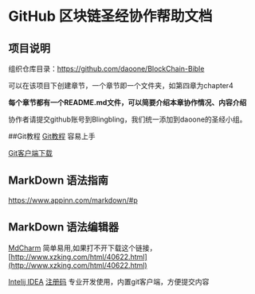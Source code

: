 # GitHub 区块链圣经协作帮助文档

## 项目说明
组织仓库目录：https://github.com/daoone/BlockChain-Bible

可以在该项目下创建章节，一个章节即一个文件夹，如第四章为chapter4

**每个章节都有一个README.md文件，可以简要介绍本章协作情况、内容介绍**

协作者请提交github账号到Blingbling，我们统一添加到daoone的圣经小组。



##Git教程
[Git教程](https://www.liaoxuefeng.com/wiki/0013739516305929606dd18361248578c67b8067c8c017b000) 
容易上手

[Git客户端下载](https://git-scm.com/)

## MarkDown 语法指南
https://www.appinn.com/markdown/#p

## MarkDown 语法编辑器
[MdCharm](http://www.mdcharm.com/) 简单易用,如果打不开下载这个链接，[http://www.xzking.com/html/40622.html](http://www.xzking.com/html/40622.html)

[Intelij IDEA](https://www.jetbrains.com/idea/) 
[注册码](http://idea.lanyus.com/) 专业开发使用，内置git客户端，方便提交内容



